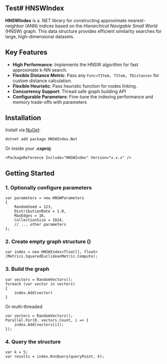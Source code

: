 ## Test# HNSWIndex
**HNSWIndex** is a .NET library for constructing approximate nearest-neighbor (ANN) indices based on the _Hierarchical Navigable Small World_ (HNSW) graph. This data structure provides efficient similarity searches for large, high-dimensional datasets.

## Key Features
 - **High Performance**: Implements the HNSW algorithm for fast approximate k-NN search.
 - **Flexible Distance Metric**: Pass any `Func<TItem, TItem, TDistance>` for custom distance calculation.
 - **Flexible Heuristic**: Pass heuristic function for nodes linking.
 - **Concurrency Support**: Thread safe graph building API 
 - **Configurable Parameters**: Fine-tune the indexing performance and memory trade-offs with parameters
## Installation
Install via [NuGet](https://www.nuget.org/):
```
dotnet add package HNSWIndex.Net
```
Or inside your **.csproj**:
```
<PackageReference Include="HNSWIndex" Version="x.x.x" />
```

## Getting Started
### 1. Optionally configure parameters
```
var parameters = new HNSWParameters
{ 
    RandomSeed = 123,
    DistributionRate = 1.0,
    MaxEdges = 16,
    CollectionSize = 1024,
    // ... other parameters
};
```
### 2. Create empty graph structure ()
```
var index = new HNSWIndex<float[], float>(Metrics.SquaredEuclideanMetric.Compute);
```
### 3. Build the graph
```
var vectors = RandomVectors();
foreach (var vector in vectors)
{
	index.Add(vector)
}
```
Or multi-threaded
```
var vectors = RandomVectors();
Parallel.For(0, vectors.Count, i => {
    index.Add(vectors[i]);
});
```
### 4. Query the structure
```
var k = 5;
var results = index.KnnQuery(queryPoint, k);
```